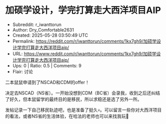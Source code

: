 # 加硕学设计，学完打算走大西洋项目AIP

- Subreddit: r_iwanttorun
- Author: Dry_Comfortable2631
- Created: 2025-05-28 03:50:49 UTC
- Permalink: https://reddit.com/r/iwanttorun/comments/1kx7gh9/加硕学设计学完打算走大西洋项目aip/
- URL: https://www.reddit.com/r/iwanttorun/comments/1kx7gh9/加硕学设计学完打算走大西洋项目aip/
- Ups: 0 | Ratio: 0.5 | Comments: 9
- Flair: 讨论


二本鼠鼠申请到了NSCAD和CDM的offer！

决定去NSCAD（NS省）。一开始没想到CDM（BC省）会录我，收到之后还纠结了好久，但本鼠留学的最终目的是移民，所以求稳还是选了另外一所。

发帖记录一下自己移民轨迹吧，也是准备了挺久💀。可以留言一些你对大西洋项目的看法，或者NS省的生活体验，在哈法的老师也可以来找我玩🫶

